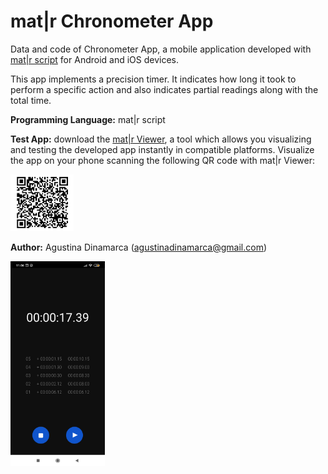 # mat|r Chronometer App
Data and code of Chronometer App, a mobile application developed with [mat|r script](https://www.matrproject.com/) for Android and iOS devices.

This app implements a precision timer. It indicates how long it took to perform a specific action and also indicates partial readings along with the total time.

**Programming Language:** mat|r script

**Test App:** download the [mat|r Viewer](http://matrproject.com/docs/eng/viewer-eng/), a tool which allows you visualizing and testing the developed app instantly in compatible platforms. Visualize the app on your phone scanning the following QR code with mat|r Viewer:

<img src="Images/qr-chronometer.png" width="20%" height="20%">

**Author:** Agustina Dinamarca (agustinadinamarca@gmail.com)

<img src="Images/img.jpg" width="30%" height="30%">
